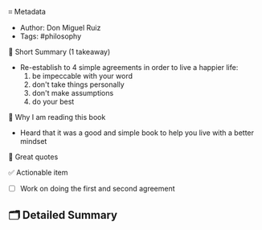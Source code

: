 ⌗ Metadata
- Author: Don Miguel Ruiz
- Tags: #philosophy 

📖 Short Summary (1 takeaway)
- Re-establish to 4 simple agreements in order to live a happier life:
	1. be impeccable with your word
	2. don't take things personally
	3. don't make assumptions
	4. do your best

🧐 Why I am reading this book
- Heard that it was a good and simple book to help you live with a better mindset 

🙊 Great quotes
>

✅ Actionable item
- [ ] Work on doing the first and second agreement 

🗂 Detailed Summary
- 